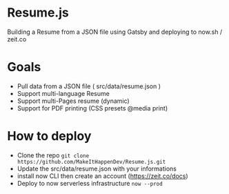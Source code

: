 # Resume.js

Building a Resume from a JSON file using Gatsby and deploying to now.sh / zeit.co

# Goals

 - Pull data from a JSON file ( src/data/resume.json )
 - Support multi-language Resume
 - Support multi-Pages resume (dynamic)
 - Support for PDF printing (CSS presets @media print)

# How to deploy

 - Clone the repo `git clone https://github.com/MakeItHappenDev/Resume.js.git` 
 - Update the src/data/resume.json with your informations
 - install now CLI then create an account (https://zeit.co/docs)
 - Deploy to now serverless infrastructure `now --prod`
